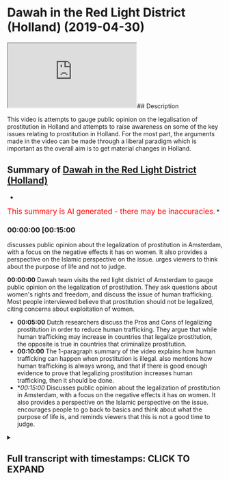 # Dawah in the Red Light District (Holland) (2019-04-30)

<iframe loading='lazy' src='https://www.youtube.com/embed/OUHBq0WFcgM'></iframe>## Description

This video is attempts to gauge public opinion on the legalisation of prostitution in Holland and attempts to raise awareness on some of the key issues relating to prostitution in Holland. For the most part, the arguments made in the video can be made through a liberal paradigm which is important as the overall aim is to get material changes in Holland.

## Summary of [Dawah in the Red Light District (Holland)](https://www.youtube.com/watch?v=OUHBq0WFcgM)


*

<span style="color:red; font-size:125%">This summary is AI generated - there may be inaccuracies</span>. [](/)*

### <a onclick="modifyYTiframeseektime('900')">00:00:00 [00:15:00</a>

 discusses public opinion about the legalization of prostitution in Amsterdam, with a focus on the negative effects it has on women. It also provides a perspective on the Islamic perspective on the issue. urges viewers to think about the purpose of life and not to judge.

**<a onclick="modifyYTiframeseektime('0')">00:00:00</a>** Dawah team visits the red light district of Amsterdam to gauge public opinion on the legalization of prostitution. They ask questions about women's rights and freedom, and discuss the issue of human trafficking. Most people interviewed believe that prostitution should not be legalized, citing concerns about exploitation of women.
* **<a onclick="modifyYTiframeseektime('300')">00:05:00</a>**  Dutch researchers discuss the Pros and Cons of legalizing prostitution in order to reduce human trafficking. They argue that while human trafficking may increase in countries that legalize prostitution, the opposite is true in countries that criminalize prostitution.
* **<a onclick="modifyYTiframeseektime('600')">00:10:00</a>** The 1-paragraph summary of the video explains how human trafficking can happen when prostitution is illegal.  also mentions how human trafficking is always wrong, and that if there is good enough evidence to prove that legalizing prostitution increases human trafficking, then it should be done.
* **<a onclick="modifyYTiframeseektime('900')">00:15:00</a>* Discusses public opinion about the legalization of prostitution in Amsterdam, with a focus on the negative effects it has on women. It also provides a perspective on the Islamic perspective on the issue. encourages people to go back to basics and think about what the purpose of life is, and reminds viewers that this is not a good time to judge.

<details><summary><h2>Full transcript with timestamps: CLICK TO EXPAND</h2></summary>

<a onclick="modifyYTiframeseektime('0)')">0:00:00 salam aliekum wa rahamtullah but i care<\/a>
<a onclick="modifyYTiframeseektime('2)')">0:00:02 - were here near the infamous red-light<\/a>
<a onclick="modifyYTiframeseektime('4)')">0:00:04 district and amsterdam and we're doing<\/a>
<a onclick="modifyYTiframeseektime('7)')">0:00:07 an experiment if you like getting<\/a>
<a onclick="modifyYTiframeseektime('9)')">0:00:09 people's opinion on the legalization of<\/a>
<a onclick="modifyYTiframeseektime('11)')">0:00:11 prostitution and what we will try and do<\/a>
<a onclick="modifyYTiframeseektime('13)')">0:00:13 is we try and gauge public opinion from<\/a>
<a onclick="modifyYTiframeseektime('15)')">0:00:15 our perspective obviously as Muslims<\/a>
<a onclick="modifyYTiframeseektime('17)')">0:00:17 right I mean we completely are against<\/a>
<a onclick="modifyYTiframeseektime('20)')">0:00:20 such legalization we're going to put a<\/a>
<a onclick="modifyYTiframeseektime('23)')">0:00:23 case forward to individuals today and<\/a>
<a onclick="modifyYTiframeseektime('27)')">0:00:27 ask them questions integrative questions<\/a>
<a onclick="modifyYTiframeseektime('29)')">0:00:29 thought-provoking questions but one<\/a>
<a onclick="modifyYTiframeseektime('32)')">0:00:32 thing should be registered and noted in<\/a>
<a onclick="modifyYTiframeseektime('34)')">0:00:34 the beginning of this is that the<\/a>
<a onclick="modifyYTiframeseektime('35)')">0:00:35 Prophet Muhammad sallallahu wasallam<\/a>
<a onclick="modifyYTiframeseektime('36)')">0:00:36 actually made a prediction and the<\/a>
<a onclick="modifyYTiframeseektime('39)')">0:00:39 prediction that he made was that there<\/a>
<a onclick="modifyYTiframeseektime('41)')">0:00:41 will come a time where people have<\/a>
<a onclick="modifyYTiframeseektime('43)')">0:00:43 intercourse with one another like<\/a>
<a onclick="modifyYTiframeseektime('45)')">0:00:45 donkeys in front of people in the public<\/a>
<a onclick="modifyYTiframeseektime('47)')">0:00:47 and he said in another hadith that as a<\/a>
<a onclick="modifyYTiframeseektime('49)')">0:00:49 result of that there will be a spread of<\/a>
<a onclick="modifyYTiframeseektime('52)')">0:00:52 diseases the like of which had not<\/a>
<a onclick="modifyYTiframeseektime('54)')">0:00:54 preceded the previous people so these<\/a>
<a onclick="modifyYTiframeseektime('56)')">0:00:56 were two prophetic predictions of the<\/a>
<a onclick="modifyYTiframeseektime('58)')">0:00:58 Prophet which we are seeing happen take<\/a>
<a onclick="modifyYTiframeseektime('61)')">0:01:01 place and what more emblematic a place<\/a>
<a onclick="modifyYTiframeseektime('64)')">0:01:04 for it to take place in this place here<\/a>
<a onclick="modifyYTiframeseektime('65)')">0:01:05 and I'm stance we're gonna be asking<\/a>
<a onclick="modifyYTiframeseektime('67)')">0:01:07 people about their views on a<\/a>
<a onclick="modifyYTiframeseektime('69)')">0:01:09 legalization prostitution we'll see what<\/a>
<a onclick="modifyYTiframeseektime('71)')">0:01:11 happens alright so we're we're just kind<\/a>
<a onclick="modifyYTiframeseektime('74)')">0:01:14 of trying to do some research<\/a>
<a onclick="modifyYTiframeseektime('75)')">0:01:15 obviously we're near the infamous<\/a>
<a onclick="modifyYTiframeseektime('77)')">0:01:17 red-light district and we're asking<\/a>
<a onclick="modifyYTiframeseektime('78)')">0:01:18 questions about what people think of<\/a>
<a onclick="modifyYTiframeseektime('81)')">0:01:21 with the legalization of prostitution so<\/a>
<a onclick="modifyYTiframeseektime('84)')">0:01:24 what's your opinion from this region I'm<\/a>
<a onclick="modifyYTiframeseektime('88)')">0:01:28 from the UK what do I think<\/a>
<a onclick="modifyYTiframeseektime('91)')">0:01:31 prostitution I don't I don't believe in<\/a>
<a onclick="modifyYTiframeseektime('96)')">0:01:36 legalizing prostitution because I think<\/a>
<a onclick="modifyYTiframeseektime('97)')">0:01:37 prostitution is wrong I think it's bad<\/a>
<a onclick="modifyYTiframeseektime('99)')">0:01:39 for society<\/a>
<a onclick="modifyYTiframeseektime('100)')">0:01:40 did your grades women so no no no one no<\/a>
<a onclick="modifyYTiframeseektime('103)')">0:01:43 one I'm a good Catholic girl so no again<\/a>
<a onclick="modifyYTiframeseektime('106)')">0:01:46 well I would have a lot to agree with<\/a>
<a onclick="modifyYTiframeseektime('108)')">0:01:48 you on then on that point yes I thought<\/a>
<a onclick="modifyYTiframeseektime('111)')">0:01:51 I thought we were yeah it's true it's<\/a>
<a onclick="modifyYTiframeseektime('114)')">0:01:54 true fantastic no I agree with you no<\/a>
<a onclick="modifyYTiframeseektime('117)')">0:01:57 it's very true and as we were kind of<\/a>
<a onclick="modifyYTiframeseektime('121)')">0:02:01 doing research on this matter we found<\/a>
<a onclick="modifyYTiframeseektime('122)')">0:02:02 that actually this is a very<\/a>
<a onclick="modifyYTiframeseektime('124)')">0:02:04 commodifying and objectifying kind of<\/a>
<a onclick="modifyYTiframeseektime('126)')">0:02:06 reality that women are actually putting<\/a>
<a onclick="modifyYTiframeseektime('127)')">0:02:07 themselves women and women are screaming<\/a>
<a onclick="modifyYTiframeseektime('132)')">0:02:12 to be<\/a>
<a onclick="modifyYTiframeseektime('133)')">0:02:13 respected and treated with dignity so<\/a>
<a onclick="modifyYTiframeseektime('135)')">0:02:15 where does the take the discussion about<\/a>
<a onclick="modifyYTiframeseektime('139)')">0:02:19 women and freedom and rights for women<\/a>
<a onclick="modifyYTiframeseektime('140)')">0:02:20 absolutely yes you ask more and more<\/a>
<a onclick="modifyYTiframeseektime('144)')">0:02:24 women not men about where they stand on<\/a>
<a onclick="modifyYTiframeseektime('146)')">0:02:26 that absolutely thank you very much for<\/a>
<a onclick="modifyYTiframeseektime('148)')">0:02:28 your time<\/a>
<a onclick="modifyYTiframeseektime('148)')">0:02:28 excellent all right<\/a>
<a onclick="modifyYTiframeseektime('158)')">0:02:38 so how you guys doing first of all we<\/a>
<a onclick="modifyYTiframeseektime('161)')">0:02:41 have a pretty good excellent as well<\/a>
<a onclick="modifyYTiframeseektime('164)')">0:02:44 he's doing the best because he's an<\/a>
<a onclick="modifyYTiframeseektime('166)')">0:02:46 excellent you guys said pretty good done<\/a>
<a onclick="modifyYTiframeseektime('170)')">0:02:50 excellent know every exit in there<\/a>
<a onclick="modifyYTiframeseektime('174)')">0:02:54 all right what are your names I'm Jamie<\/a>
<a onclick="modifyYTiframeseektime('177)')">0:02:57 Kern I'm Maxie I'm Olivia I'm from the<\/a>
<a onclick="modifyYTiframeseektime('180)')">0:03:00 UK originated thank you you too London<\/a>
<a onclick="modifyYTiframeseektime('183)')">0:03:03 yep so I wanted to ask you a question<\/a>
<a onclick="modifyYTiframeseektime('186)')">0:03:06 obviously this is quite controversial in<\/a>
<a onclick="modifyYTiframeseektime('188)')">0:03:08 almost all the world now about the<\/a>
<a onclick="modifyYTiframeseektime('190)')">0:03:10 legalization of prostitution so what are<\/a>
<a onclick="modifyYTiframeseektime('192)')">0:03:12 your opinions on the legalization of<\/a>
<a onclick="modifyYTiframeseektime('194)')">0:03:14 prostitution here in Holland since 2000<\/a>
<a onclick="modifyYTiframeseektime('197)')">0:03:17 oh god I don't really know<\/a>
<a onclick="modifyYTiframeseektime('200)')">0:03:20 well if it should be legal that kind as<\/a>
<a onclick="modifyYTiframeseektime('203)')">0:03:23 well how are you from the UK yeah yeah<\/a>
<a onclick="modifyYTiframeseektime('205)')">0:03:25 you are doing a really good UK accent no<\/a>
<a onclick="modifyYTiframeseektime('209)')">0:03:29 the controversy surrounds and you guys<\/a>
<a onclick="modifyYTiframeseektime('212)')">0:03:32 can come on<\/a>
<a onclick="modifyYTiframeseektime('213)')">0:03:33 it's whether it should be criminalized<\/a>
<a onclick="modifyYTiframeseektime('215)')">0:03:35 here in the here in Holland there is a<\/a>
<a onclick="modifyYTiframeseektime('216)')">0:03:36 discussion about okay as well yeah yeah<\/a>
<a onclick="modifyYTiframeseektime('220)')">0:03:40 I don't think it should be criminalized<\/a>
<a onclick="modifyYTiframeseektime('222)')">0:03:42 and here at least you know you can see<\/a>
<a onclick="modifyYTiframeseektime('227)')">0:03:47 see the women in the doorway and you<\/a>
<a onclick="modifyYTiframeseektime('229)')">0:03:49 know they're doing well then are walking<\/a>
<a onclick="modifyYTiframeseektime('231)')">0:03:51 some sort of street corner but you have<\/a>
<a onclick="modifyYTiframeseektime('235)')">0:03:55 you have you tried anything with those<\/a>
<a onclick="modifyYTiframeseektime('236)')">0:03:56 women of you experimental yourself of<\/a>
<a onclick="modifyYTiframeseektime('238)')">0:03:58 you know no but but but like are they<\/a>
<a onclick="modifyYTiframeseektime('251)')">0:04:11 being exploited or not so so so so so<\/a>
<a onclick="modifyYTiframeseektime('254)')">0:04:14 that's what I do worry a wonder about<\/a>
<a onclick="modifyYTiframeseektime('256)')">0:04:16 ones remain I guess if okay no no I'm<\/a>
<a onclick="modifyYTiframeseektime('263)')">0:04:23 French I'm French<\/a>
<a onclick="modifyYTiframeseektime('264)')">0:04:24 yeah yeah and I think<\/a>
<a onclick="modifyYTiframeseektime('266)')">0:04:26 wants to go to the prostitutes are going<\/a>
<a onclick="modifyYTiframeseektime('268)')">0:04:28 so shouldn't be green eyes as well yeah<\/a>
<a onclick="modifyYTiframeseektime('272)')">0:04:32 some of the issues concern most<\/a>
<a onclick="modifyYTiframeseektime('274)')">0:04:34 personally to human trafficking so they<\/a>
<a onclick="modifyYTiframeseektime('277)')">0:04:37 so some say that yeah it's definitely<\/a>
<a onclick="modifyYTiframeseektime('279)')">0:04:39 mellitus<\/a>
<a onclick="modifyYTiframeseektime('279)')">0:04:39 I mean it's already criminal but the<\/a>
<a onclick="modifyYTiframeseektime('281)')">0:04:41 issue is that since it's been legalized<\/a>
<a onclick="modifyYTiframeseektime('283)')">0:04:43 here in Holland human trafficking which<\/a>
<a onclick="modifyYTiframeseektime('285)')">0:04:45 of which entails slavery like sexual<\/a>
<a onclick="modifyYTiframeseektime('287)')">0:04:47 slavery so on has increased so that's<\/a>
<a onclick="modifyYTiframeseektime('289)')">0:04:49 the main argument that they use for<\/a>
<a onclick="modifyYTiframeseektime('290)')">0:04:50 against it one of the main arguments is<\/a>
<a onclick="modifyYTiframeseektime('292)')">0:04:52 increased everywhere anywhere yeah so<\/a>
<a onclick="modifyYTiframeseektime('295)')">0:04:55 one of the studies that have been done<\/a>
<a onclick="modifyYTiframeseektime('296)')">0:04:56 in 2013 which is the effect of human<\/a>
<a onclick="modifyYTiframeseektime('302)')">0:05:02 trafficking prostitution on human<\/a>
<a onclick="modifyYTiframeseektime('304)')">0:05:04 trafficking which has been done by Eric<\/a>
<a onclick="modifyYTiframeseektime('307)')">0:05:07 Meyer and others and LSE University of<\/a>
<a onclick="modifyYTiframeseektime('309)')">0:05:09 you know in the UK and this is also<\/a>
<a onclick="modifyYTiframeseektime('312)')">0:05:12 published in the world development<\/a>
<a onclick="modifyYTiframeseektime('315)')">0:05:15 Journal that they say that actually<\/a>
<a onclick="modifyYTiframeseektime('317)')">0:05:17 countries generally which which<\/a>
<a onclick="modifyYTiframeseektime('320)')">0:05:20 legalized prostitution alongside the<\/a>
<a onclick="modifyYTiframeseektime('323)')">0:05:23 legalization increase in human<\/a>
<a onclick="modifyYTiframeseektime('324)')">0:05:24 trafficking as well<\/a>
<a onclick="modifyYTiframeseektime('325)')">0:05:25 and those countries like Sweden Sweden<\/a>
<a onclick="modifyYTiframeseektime('327)')">0:05:27 criminalized there and there's a<\/a>
<a onclick="modifyYTiframeseektime('329)')">0:05:29 decrease in human trafficking in that in<\/a>
<a onclick="modifyYTiframeseektime('332)')">0:05:32 that regard so having having those facts<\/a>
<a onclick="modifyYTiframeseektime('334)')">0:05:34 in mind does that change your opinion a<\/a>
<a onclick="modifyYTiframeseektime('335)')">0:05:35 little bit yeah it doesn't matter if it<\/a>
<a onclick="modifyYTiframeseektime('337)')">0:05:37 was gonna up increase human trafficking<\/a>
<a onclick="modifyYTiframeseektime('340)')">0:05:40 back home and definitely not it was kind<\/a>
<a onclick="modifyYTiframeseektime('345)')">0:05:45 of a mindset of saying that it would<\/a>
<a onclick="modifyYTiframeseektime('347)')">0:05:47 probably a forward ya know not make as<\/a>
<a onclick="modifyYTiframeseektime('350)')">0:05:50 many people on the street or so so yeah<\/a>
<a onclick="modifyYTiframeseektime('355)')">0:05:55 I did vaguely know about some of the<\/a>
<a onclick="modifyYTiframeseektime('358)')">0:05:58 issues with them with the legalization<\/a>
<a onclick="modifyYTiframeseektime('360)')">0:06:00 some of the arguments but III understand<\/a>
<a onclick="modifyYTiframeseektime('366)')">0:06:06 that yeah it could increase<\/a>
<a onclick="modifyYTiframeseektime('368)')">0:06:08 yeah human trafficking but where the<\/a>
<a onclick="modifyYTiframeseektime('372)')">0:06:12 prohibition is the right way of doing it<\/a>
<a onclick="modifyYTiframeseektime('376)')">0:06:16 or whether we need more education and<\/a>
<a onclick="modifyYTiframeseektime('379)')">0:06:19 more safeguards for women who do decide<\/a>
<a onclick="modifyYTiframeseektime('382)')">0:06:22 to do sex work if they are deciding to<\/a>
<a onclick="modifyYTiframeseektime('384)')">0:06:24 do sex work so so I don't think it<\/a>
<a onclick="modifyYTiframeseektime('388)')">0:06:28 should be criminalized because I think<\/a>
<a onclick="modifyYTiframeseektime('389)')">0:06:29 you should be able to if you want to pay<\/a>
<a onclick="modifyYTiframeseektime('392)')">0:06:32 for it if you want to sell it you should<\/a>
<a onclick="modifyYTiframeseektime('394)')">0:06:34 be able to do that but yeah I do you<\/a>
<a onclick="modifyYTiframeseektime('397)')">0:06:37 guys in a scenario which might be a bit<\/a>
<a onclick="modifyYTiframeseektime('398)')">0:06:38 weird all right this might<\/a>
<a onclick="modifyYTiframeseektime('400)')">0:06:40 I'm not sure if you're intending to use<\/a>
<a onclick="modifyYTiframeseektime('402)')">0:06:42 the services here and your holidays but<\/a>
<a onclick="modifyYTiframeseektime('405)')">0:06:45 what I was gonna say was that say for<\/a>
<a onclick="modifyYTiframeseektime('407)')">0:06:47 instance because you know in this<\/a>
<a onclick="modifyYTiframeseektime('408)')">0:06:48 country right you have to pay before the<\/a>
<a onclick="modifyYTiframeseektime('411)')">0:06:51 services are done all right so you have<\/a>
<a onclick="modifyYTiframeseektime('412)')">0:06:52 to actually pay the money before I<\/a>
<a onclick="modifyYTiframeseektime('413)')">0:06:53 obviously they've got buttons in there<\/a>
<a onclick="modifyYTiframeseektime('415)')">0:06:55 and stuff if they feel like they're<\/a>
<a onclick="modifyYTiframeseektime('416)')">0:06:56 being reps so if you have to pay for the<\/a>
<a onclick="modifyYTiframeseektime('418)')">0:06:58 services for instance right and you go<\/a>
<a onclick="modifyYTiframeseektime('420)')">0:07:00 in I mean you're young glad wherever<\/a>
<a onclick="modifyYTiframeseektime('422)')">0:07:02 maybe it's not gonna happen with you but<\/a>
<a onclick="modifyYTiframeseektime('424)')">0:07:04 you take off your shirt and you start<\/a>
<a onclick="modifyYTiframeseektime('425)')">0:07:05 getting ready and she says you know what<\/a>
<a onclick="modifyYTiframeseektime('426)')">0:07:06 I'm not attracted to you<\/a>
<a onclick="modifyYTiframeseektime('427)')">0:07:07 get out but she's already taken your<\/a>
<a onclick="modifyYTiframeseektime('429)')">0:07:09 money right so can you see the issues<\/a>
<a onclick="modifyYTiframeseektime('432)')">0:07:12 here I mean what would you do in that<\/a>
<a onclick="modifyYTiframeseektime('433)')">0:07:13 scenario well can you get a refund you<\/a>
<a onclick="modifyYTiframeseektime('436)')">0:07:16 can't get a refund you can't get<\/a>
<a onclick="modifyYTiframeseektime('437)')">0:07:17 everything well<\/a>
<a onclick="modifyYTiframeseektime('438)')">0:07:18 well I suppose fifty is it fifty euro<\/a>
<a onclick="modifyYTiframeseektime('442)')">0:07:22 zone how much is it must happen on the<\/a>
<a onclick="modifyYTiframeseektime('451)')">0:07:31 street when it's not well it's not like<\/a>
<a onclick="modifyYTiframeseektime('453)')">0:07:33 like legislature and probably much worse<\/a>
<a onclick="modifyYTiframeseektime('458)')">0:07:38 consequences happen they I guess it's<\/a>
<a onclick="modifyYTiframeseektime('461)')">0:07:41 the same kind of argument with weed like<\/a>
<a onclick="modifyYTiframeseektime('463)')">0:07:43 you know if you legalize it you can kind<\/a>
<a onclick="modifyYTiframeseektime('468)')">0:07:48 of measure the thing and you know that<\/a>
<a onclick="modifyYTiframeseektime('469)')">0:07:49 there is a physical substance being<\/a>
<a onclick="modifyYTiframeseektime('473)')">0:07:53 people and we're different yeah I guess<\/a>
<a onclick="modifyYTiframeseektime('476)')">0:07:56 you yeah I guess legislation is never<\/a>
<a onclick="modifyYTiframeseektime('479)')">0:07:59 really gonna take people's feelings into<\/a>
<a onclick="modifyYTiframeseektime('481)')">0:08:01 account<\/a>
<a onclick="modifyYTiframeseektime('482)')">0:08:02 I mean I suppose I suppose even though<\/a>
<a onclick="modifyYTiframeseektime('485)')">0:08:05 you are paying for it the woman doesn't<\/a>
<a onclick="modifyYTiframeseektime('487)')">0:08:07 have to really accept it so and so I<\/a>
<a onclick="modifyYTiframeseektime('490)')">0:08:10 understand that he pissed off my eight<\/a>
<a onclick="modifyYTiframeseektime('493)')">0:08:13 yeah but this is 50 pound 15 euros<\/a>
<a onclick="modifyYTiframeseektime('496)')">0:08:16 yeah you've wasted that money but you<\/a>
<a onclick="modifyYTiframeseektime('498)')">0:08:18 can't exactly force yourself on a woman<\/a>
<a onclick="modifyYTiframeseektime('501)')">0:08:21 because 50 euros okay how about how<\/a>
<a onclick="modifyYTiframeseektime('508)')">0:08:28 about this I mean for one more story<\/a>
<a onclick="modifyYTiframeseektime('513)')">0:08:33 another scenario so you say you've paid<\/a>
<a onclick="modifyYTiframeseektime('516)')">0:08:36 the money she's happy to have you you go<\/a>
<a onclick="modifyYTiframeseektime('517)')">0:08:37 inside this room you close the curtains<\/a>
<a onclick="modifyYTiframeseektime('519)')">0:08:39 or whatever is and then afterwards you<\/a>
<a onclick="modifyYTiframeseektime('521)')">0:08:41 start having intercourse you know three<\/a>
<a onclick="modifyYTiframeseektime('523)')">0:08:43 minutes in you know she starts saying<\/a>
<a onclick="modifyYTiframeseektime('526)')">0:08:46 get off me get off me right and then she<\/a>
<a onclick="modifyYTiframeseektime('528)')">0:08:48 starts saying that you raped she pushes<\/a>
<a onclick="modifyYTiframeseektime('530)')">0:08:50 the button she says you raped her<\/a>
<a onclick="modifyYTiframeseektime('531)')">0:08:51 because you didn't get off her as<\/a>
<a onclick="modifyYTiframeseektime('532)')">0:08:52 quickly as you should have<\/a>
<a onclick="modifyYTiframeseektime('533)')">0:08:53 now you see how that can be quite a<\/a>
<a onclick="modifyYTiframeseektime('535)')">0:08:55 challenging scenario<\/a>
<a onclick="modifyYTiframeseektime('537)')">0:08:57 how would you avert that I don't know I<\/a>
<a onclick="modifyYTiframeseektime('540)')">0:09:00 I've never been in that situation and I<\/a>
<a onclick="modifyYTiframeseektime('542)')">0:09:02 never hope I would be but yeah cuz that<\/a>
<a onclick="modifyYTiframeseektime('547)')">0:09:07 is really great you can't release sorry<\/a>
<a onclick="modifyYTiframeseektime('550)')">0:09:10 I don't know I don't I don't know I'm<\/a>
<a onclick="modifyYTiframeseektime('554)')">0:09:14 thinking here and and and yeah I mean I<\/a>
<a onclick="modifyYTiframeseektime('560)')">0:09:20 don't want any woman to be raped and and<\/a>
<a onclick="modifyYTiframeseektime('562)')">0:09:22 yeah issues with consent and things like<\/a>
<a onclick="modifyYTiframeseektime('565)')">0:09:25 that but but yeah that's real your mind<\/a>
<a onclick="modifyYTiframeseektime('571)')">0:09:31 thank you very much guys for for your<\/a>
<a onclick="modifyYTiframeseektime('574)')">0:09:34 for your contributions take care guys<\/a>
<a onclick="modifyYTiframeseektime('576)')">0:09:36 thank you take care yeah so as you guys<\/a>
<a onclick="modifyYTiframeseektime('581)')">0:09:41 have seen the main argument seems to be<\/a>
<a onclick="modifyYTiframeseektime('583)')">0:09:43 one of Liberty a woman should do<\/a>
<a onclick="modifyYTiframeseektime('584)')">0:09:44 whatever she wants to do if you want to<\/a>
<a onclick="modifyYTiframeseektime('586)')">0:09:46 sell the body you can sell the body if<\/a>
<a onclick="modifyYTiframeseektime('587)')">0:09:47 you want to buy it you should be able to<\/a>
<a onclick="modifyYTiframeseektime('589)')">0:09:49 buy it so it's one of freedom but the<\/a>
<a onclick="modifyYTiframeseektime('591)')">0:09:51 main challenges we've seen also has been<\/a>
<a onclick="modifyYTiframeseektime('592)')">0:09:52 one of restriction of freedom quite<\/a>
<a onclick="modifyYTiframeseektime('594)')">0:09:54 ironically as well because yeah you're<\/a>
<a onclick="modifyYTiframeseektime('596)')">0:09:56 increasing the freedom supposedly for<\/a>
<a onclick="modifyYTiframeseektime('598)')">0:09:58 one group of consumers and suppliers in<\/a>
<a onclick="modifyYTiframeseektime('601)')">0:10:01 the case of the prostitutes but you<\/a>
<a onclick="modifyYTiframeseektime('603)')">0:10:03 would be restricting the freedom of<\/a>
<a onclick="modifyYTiframeseektime('605)')">0:10:05 those people being human trafficked<\/a>
<a onclick="modifyYTiframeseektime('606)')">0:10:06 because the demand is increasing and of<\/a>
<a onclick="modifyYTiframeseektime('608)')">0:10:08 course because those people don't have h<\/a>
<a onclick="modifyYTiframeseektime('610)')">0:10:10 have a choice in the matter whatsoever<\/a>
<a onclick="modifyYTiframeseektime('613)')">0:10:13 so if something that you're doing the<\/a>
<a onclick="modifyYTiframeseektime('616)')">0:10:16 byproduct of which is an increase in<\/a>
<a onclick="modifyYTiframeseektime('618)')">0:10:18 slavery in society here in Europe the<\/a>
<a onclick="modifyYTiframeseektime('620)')">0:10:20 question is should we continue doing<\/a>
<a onclick="modifyYTiframeseektime('622)')">0:10:22 that thing or not but here when we go<\/a>
<a onclick="modifyYTiframeseektime('624)')">0:10:24 back to the issue of human trafficking<\/a>
<a onclick="modifyYTiframeseektime('625)')">0:10:25 though someone could argue though that<\/a>
<a onclick="modifyYTiframeseektime('627)')">0:10:27 if if you give because what it is is<\/a>
<a onclick="modifyYTiframeseektime('629)')">0:10:29 that's a different question it is it is<\/a>
<a onclick="modifyYTiframeseektime('633)')">0:10:33 the rules and legislation which huge<\/a>
<a onclick="modifyYTiframeseektime('638)')">0:10:38 which which shoots have a certain<\/a>
<a onclick="modifyYTiframeseektime('642)')">0:10:42 control in it when that's failing then<\/a>
<a onclick="modifyYTiframeseektime('646)')">0:10:46 you have the human trafficking and the<\/a>
<a onclick="modifyYTiframeseektime('650)')">0:10:50 abuse and misuse of the women so control<\/a>
<a onclick="modifyYTiframeseektime('656)')">0:10:56 it have put your focus as a government<\/a>
<a onclick="modifyYTiframeseektime('660)')">0:11:00 or as a police state or whatever all of<\/a>
<a onclick="modifyYTiframeseektime('665)')">0:11:05 that<\/a>
<a onclick="modifyYTiframeseektime('666)')">0:11:06 not under women from your experience and<\/a>
<a onclick="modifyYTiframeseektime('669)')">0:11:09 from your knowledge here in the country<\/a>
<a onclick="modifyYTiframeseektime('670)')">0:11:10 you know like when for example when<\/a>
<a onclick="modifyYTiframeseektime('672)')">0:11:12 women closed the curtains and they and<\/a>
<a onclick="modifyYTiframeseektime('674)')">0:11:14 they offer the service or whatever they<\/a>
<a onclick="modifyYTiframeseektime('676)')">0:11:16 are offering for X amount of minutes I<\/a>
<a onclick="modifyYTiframeseektime('677)')">0:11:17 don't know how it works<\/a>
<a onclick="modifyYTiframeseektime('678)')">0:11:18 yeah so when that happens um the concern<\/a>
<a onclick="modifyYTiframeseektime('682)')">0:11:22 here is that what happens in the closed<\/a>
<a onclick="modifyYTiframeseektime('683)')">0:11:23 room as well so for example if a woman<\/a>
<a onclick="modifyYTiframeseektime('685)')">0:11:25 is being raped there you have a button<\/a>
<a onclick="modifyYTiframeseektime('688)')">0:11:28 immediately there will be a a a please<\/a>
<a onclick="modifyYTiframeseektime('695)')">0:11:35 or whatever around so if that if they<\/a>
<a onclick="modifyYTiframeseektime('698)')">0:11:38 press the button and then the person who<\/a>
<a onclick="modifyYTiframeseektime('700)')">0:11:40 is the the one who is the alleged so the<\/a>
<a onclick="modifyYTiframeseektime('702)')">0:11:42 one who's being alleged of rape if<\/a>
<a onclick="modifyYTiframeseektime('705)')">0:11:45 they're if they deny the allegation so<\/a>
<a onclick="modifyYTiframeseektime('707)')">0:11:47 how do we resolve that kind of<\/a>
<a onclick="modifyYTiframeseektime('708)')">0:11:48 initiative that is legislation because<\/a>
<a onclick="modifyYTiframeseektime('712)')">0:11:52 it's a one on one situation right so and<\/a>
<a onclick="modifyYTiframeseektime('717)')">0:11:57 another question I've always wondered as<\/a>
<a onclick="modifyYTiframeseektime('719)')">0:11:59 well right so for example if someone<\/a>
<a onclick="modifyYTiframeseektime('720)')">0:12:00 because you have to pay before you get<\/a>
<a onclick="modifyYTiframeseektime('722)')">0:12:02 the service isn't it yes of course I<\/a>
<a onclick="modifyYTiframeseektime('725)')">0:12:05 don't like you it would walk away and<\/a>
<a onclick="modifyYTiframeseektime('727)')">0:12:07 say bye oh darling now yes so if the<\/a>
<a onclick="modifyYTiframeseektime('731)')">0:12:11 payment is done before the service right<\/a>
<a onclick="modifyYTiframeseektime('733)')">0:12:13 and the service is not provided so how<\/a>
<a onclick="modifyYTiframeseektime('738)')">0:12:18 can that be resolved our bad sales woman<\/a>
<a onclick="modifyYTiframeseektime('741)')">0:12:21 yeah so but doesn't that doesn't that<\/a>
<a onclick="modifyYTiframeseektime('744)')">0:12:24 mean that there's a miscarriage of<\/a>
<a onclick="modifyYTiframeseektime('745)')">0:12:25 justice in a sense because obviously if<\/a>
<a onclick="modifyYTiframeseektime('747)')">0:12:27 the payment is not provided so for<\/a>
<a onclick="modifyYTiframeseektime('748)')">0:12:28 example if you go inside and you pay the<\/a>
<a onclick="modifyYTiframeseektime('750)')">0:12:30 money right not yourself some ex person<\/a>
<a onclick="modifyYTiframeseektime('752)')">0:12:32 Tom goes in and pays the person right<\/a>
<a onclick="modifyYTiframeseektime('753)')">0:12:33 and he pays the and then the woman says<\/a>
<a onclick="modifyYTiframeseektime('756)')">0:12:36 you know what she looks at the person t<\/a>
<a onclick="modifyYTiframeseektime('757)')">0:12:37 takes off his shirt you know it doesn't<\/a>
<a onclick="modifyYTiframeseektime('759)')">0:12:39 look so good he doesn't want to continue<\/a>
<a onclick="modifyYTiframeseektime('760)')">0:12:40 with this she says get out of the room<\/a>
<a onclick="modifyYTiframeseektime('762)')">0:12:42 because Oh what what now what now it is<\/a>
<a onclick="modifyYTiframeseektime('764)')">0:12:44 it is you have to make two rules very<\/a>
<a onclick="modifyYTiframeseektime('769)')">0:12:49 clear how would you how would you uphold<\/a>
<a onclick="modifyYTiframeseektime('771)')">0:12:51 those rules I mean I'm just really<\/a>
<a onclick="modifyYTiframeseektime('773)')">0:12:53 wondering if you have to make that very<\/a>
<a onclick="modifyYTiframeseektime('776)')">0:12:56 clear but that's a business contract for<\/a>
<a onclick="modifyYTiframeseektime('781)')">0:13:01 that very moment and then that's not<\/a>
<a onclick="modifyYTiframeseektime('784)')">0:13:04 being followed then there's a wrong<\/a>
<a onclick="modifyYTiframeseektime('792)')">0:13:12 thing happening and then you have to<\/a>
<a onclick="modifyYTiframeseektime('795)')">0:13:15 press charges or whatever sue somebody<\/a>
<a onclick="modifyYTiframeseektime('797)')">0:13:17 trying I was think that would be quite<\/a>
<a onclick="modifyYTiframeseektime('799)')">0:13:19 difficult to prove oh thanks<\/a>
<a onclick="modifyYTiframeseektime('800)')">0:13:20 much fuel for your for your opinion what<\/a>
<a onclick="modifyYTiframeseektime('802)')">0:13:22 they found was that in 2013 well did<\/a>
<a onclick="modifyYTiframeseektime('805)')">0:13:25 this this study which is was entitled<\/a>
<a onclick="modifyYTiframeseektime('808)')">0:13:28 does does the leak the legalization of<\/a>
<a onclick="modifyYTiframeseektime('812)')">0:13:32 prostitution increase human trafficking<\/a>
<a onclick="modifyYTiframeseektime('813)')">0:13:33 I think that was the name of the study<\/a>
<a onclick="modifyYTiframeseektime('814)')">0:13:34 right and it was in World Development<\/a>
<a onclick="modifyYTiframeseektime('817)')">0:13:37 Journal right they found that when you<\/a>
<a onclick="modifyYTiframeseektime('820)')">0:13:40 criminalize prostitution what that does<\/a>
<a onclick="modifyYTiframeseektime('822)')">0:13:42 is it decreases human trafficking when<\/a>
<a onclick="modifyYTiframeseektime('825)')">0:13:45 you legalize it increases and they<\/a>
<a onclick="modifyYTiframeseektime('827)')">0:13:47 looked at more than one case study and<\/a>
<a onclick="modifyYTiframeseektime('828)')">0:13:48 it was it was pretty<\/a>
<a onclick="modifyYTiframeseektime('829)')">0:13:49 multi-disciplinarian and it's in the<\/a>
<a onclick="modifyYTiframeseektime('831)')">0:13:51 sense that it was more than one<\/a>
<a onclick="modifyYTiframeseektime('832)')">0:13:52 professor looking at it and so on so<\/a>
<a onclick="modifyYTiframeseektime('834)')">0:13:54 just on that fact alone do you think if<\/a>
<a onclick="modifyYTiframeseektime('836)')">0:13:56 that can be proven I mean human<\/a>
<a onclick="modifyYTiframeseektime('842)')">0:14:02 trafficking is all always it's wrong yes<\/a>
<a onclick="modifyYTiframeseektime('845)')">0:14:05 so we should stop that if it could one<\/a>
<a onclick="modifyYTiframeseektime('848)')">0:14:08 way or another and I'm not clear what<\/a>
<a onclick="modifyYTiframeseektime('851)')">0:14:11 it's it's it's I don't know the solution<\/a>
<a onclick="modifyYTiframeseektime('856)')">0:14:16 I see what you're saying and because<\/a>
<a onclick="modifyYTiframeseektime('858)')">0:14:18 what human trafficking is is really as a<\/a>
<a onclick="modifyYTiframeseektime('860)')">0:14:20 slavery isn't it so something has been<\/a>
<a onclick="modifyYTiframeseektime('866)')">0:14:26 there prostitution is always something<\/a>
<a onclick="modifyYTiframeseektime('868)')">0:14:28 that is there yeah even if it's very<\/a>
<a onclick="modifyYTiframeseektime('870)')">0:14:30 like in China well I walked out with<\/a>
<a onclick="modifyYTiframeseektime('873)')">0:14:33 Chinese people it's not allowed in China<\/a>
<a onclick="modifyYTiframeseektime('876)')">0:14:36 but it's a lot in China if I go there<\/a>
<a onclick="modifyYTiframeseektime('886)')">0:14:46 I'm very happy to get your opinion<\/a>
<a onclick="modifyYTiframeseektime('889)')">0:14:49 because you seem to be quite balanced at<\/a>
<a onclick="modifyYTiframeseektime('890)')">0:14:50 least in thinking that you know if<\/a>
<a onclick="modifyYTiframeseektime('892)')">0:14:52 there's good enough evidence then then<\/a>
<a onclick="modifyYTiframeseektime('894)')">0:14:54 it should be yeah thank you very much<\/a>
<a onclick="modifyYTiframeseektime('897)')">0:14:57 for that sir okay thank you take care<\/a>
<a onclick="modifyYTiframeseektime('900)')">0:15:00 all right so we've been able to gauge<\/a>
<a onclick="modifyYTiframeseektime('901)')">0:15:01 some public opinion and there are mixed<\/a>
<a onclick="modifyYTiframeseektime('903)')">0:15:03 as you would have expected mixed<\/a>
<a onclick="modifyYTiframeseektime('905)')">0:15:05 opinions here in in Amsterdam about the<\/a>
<a onclick="modifyYTiframeseektime('908)')">0:15:08 legalization of prostitution obviously<\/a>
<a onclick="modifyYTiframeseektime('909)')">0:15:09 for an Islamic perspective prostitution<\/a>
<a onclick="modifyYTiframeseektime('911)')">0:15:11 is one of the worst things you can do<\/a>
<a onclick="modifyYTiframeseektime('913)')">0:15:13 because it's objectifying<\/a>
<a onclick="modifyYTiframeseektime('915)')">0:15:15 commodifying women and it's putting them<\/a>
<a onclick="modifyYTiframeseektime('917)')">0:15:17 in a situation of you know desperation<\/a>
<a onclick="modifyYTiframeseektime('920)')">0:15:20 sometimes abuse they're very vulnerable<\/a>
<a onclick="modifyYTiframeseektime('922)')">0:15:22 and obviously we believe in the five<\/a>
<a onclick="modifyYTiframeseektime('924)')">0:15:24 objectives in the Sharia one of them<\/a>
<a onclick="modifyYTiframeseektime('925)')">0:15:25 being the protection of AB or the<\/a>
<a onclick="modifyYTiframeseektime('927)')">0:15:27 dignity of a human being and so we feel<\/a>
<a onclick="modifyYTiframeseektime('930)')">0:15:30 like sexual intercourse should only be<\/a>
<a onclick="modifyYTiframeseektime('931)')">0:15:31 done in the confines of<\/a>
<a onclick="modifyYTiframeseektime('934)')">0:15:34 you know ones private spaces but also in<\/a>
<a onclick="modifyYTiframeseektime('936)')">0:15:36 the institution through the institution<\/a>
<a onclick="modifyYTiframeseektime('937)')">0:15:37 for example of marriage and so from our<\/a>
<a onclick="modifyYTiframeseektime('940)')">0:15:40 perspective the case is quite clear I<\/a>
<a onclick="modifyYTiframeseektime('942)')">0:15:42 mean just imagine this I mean this is a<\/a>
<a onclick="modifyYTiframeseektime('944)')">0:15:44 place where you would see someone in the<\/a>
<a onclick="modifyYTiframeseektime('947)')">0:15:47 back here literally prancing around you<\/a>
<a onclick="modifyYTiframeseektime('950)')">0:15:50 know showing their bodies for display<\/a>
<a onclick="modifyYTiframeseektime('952)')">0:15:52 almost kind of similar to what you see<\/a>
<a onclick="modifyYTiframeseektime('955)')">0:15:55 in a butcher shop I mean you know slabs<\/a>
<a onclick="modifyYTiframeseektime('957)')">0:15:57 of me moving around I mean you got to<\/a>
<a onclick="modifyYTiframeseektime('960)')">0:16:00 think about a psychological state of a<\/a>
<a onclick="modifyYTiframeseektime('962)')">0:16:02 person who would be literally standing<\/a>
<a onclick="modifyYTiframeseektime('964)')">0:16:04 here with with red lights and so on<\/a>
<a onclick="modifyYTiframeseektime('966)')">0:16:06 published publicizing their bodies in<\/a>
<a onclick="modifyYTiframeseektime('969)')">0:16:09 order to make money really and that's<\/a>
<a onclick="modifyYTiframeseektime('971)')">0:16:11 how many times does one have to do that<\/a>
<a onclick="modifyYTiframeseektime('973)')">0:16:13 a day before it becomes taxing on the<\/a>
<a onclick="modifyYTiframeseektime('975)')">0:16:15 body taxing on the mind how many<\/a>
<a onclick="modifyYTiframeseektime('978)')">0:16:18 possibilities are there of abuse in that<\/a>
<a onclick="modifyYTiframeseektime('981)')">0:16:21 process how much things can go wrong how<\/a>
<a onclick="modifyYTiframeseektime('984)')">0:16:24 much aids can be spread how much STDs<\/a>
<a onclick="modifyYTiframeseektime('987)')">0:16:27 can be spread and this of course goes<\/a>
<a onclick="modifyYTiframeseektime('989)')">0:16:29 back to the prophetic tradition of<\/a>
<a onclick="modifyYTiframeseektime('991)')">0:16:31 Prophet Muhammad's and a lot of Salaam<\/a>
<a onclick="modifyYTiframeseektime('992)')">0:16:32 our prophet who predicted in the future<\/a>
<a onclick="modifyYTiframeseektime('994)')">0:16:34 that there will come a time where people<\/a>
<a onclick="modifyYTiframeseektime('996)')">0:16:36 will be having sex sexual intercourse<\/a>
<a onclick="modifyYTiframeseektime('998)')">0:16:38 like dunk like donkeys in public and<\/a>
<a onclick="modifyYTiframeseektime('1000)')">0:16:40 then people will be doing it and not<\/a>
<a onclick="modifyYTiframeseektime('1002)')">0:16:42 having anything to say about it and this<\/a>
<a onclick="modifyYTiframeseektime('1004)')">0:16:44 society has acquiesced to a more to a<\/a>
<a onclick="modifyYTiframeseektime('1007)')">0:16:47 high extent to this to this practice of<\/a>
<a onclick="modifyYTiframeseektime('1010)')">0:16:50 prostitution to this practice of<\/a>
<a onclick="modifyYTiframeseektime('1012)')">0:16:52 prostitution happening in this country<\/a>
<a onclick="modifyYTiframeseektime('1014)')">0:16:54 despite the fact as we've mentioned that<\/a>
<a onclick="modifyYTiframeseektime('1016)')">0:16:56 human trafficking has gone up forced<\/a>
<a onclick="modifyYTiframeseektime('1019)')">0:16:59 labor has gone up sexual slavery has<\/a>
<a onclick="modifyYTiframeseektime('1020)')">0:17:00 gone up and so on and so forth so I<\/a>
<a onclick="modifyYTiframeseektime('1024)')">0:17:04 think I would leave everyone here today<\/a>
<a onclick="modifyYTiframeseektime('1026)')">0:17:06 we're thinking about our purpose in life<\/a>
<a onclick="modifyYTiframeseektime('1028)')">0:17:08 how do you become self actualized a<\/a>
<a onclick="modifyYTiframeseektime('1030)')">0:17:10 human being is it by you know selling<\/a>
<a onclick="modifyYTiframeseektime('1033)')">0:17:13 your body I mean something so price that<\/a>
<a onclick="modifyYTiframeseektime('1036)')">0:17:16 should be aught to be potentially quite<\/a>
<a onclick="modifyYTiframeseektime('1038)')">0:17:18 private to you your your your physical<\/a>
<a onclick="modifyYTiframeseektime('1040)')">0:17:20 body giving that to as many men or women<\/a>
<a onclick="modifyYTiframeseektime('1044)')">0:17:24 and unfortunately in the case of<\/a>
<a onclick="modifyYTiframeseektime('1045)')">0:17:25 Amsterdam its men giving it to women for<\/a>
<a onclick="modifyYTiframeseektime('1047)')">0:17:27 the most part which is of course a slap<\/a>
<a onclick="modifyYTiframeseektime('1051)')">0:17:31 in the face to feminism which talks<\/a>
<a onclick="modifyYTiframeseektime('1052)')">0:17:32 about equality as well but all of that<\/a>
<a onclick="modifyYTiframeseektime('1055)')">0:17:35 being said what should we do I think we<\/a>
<a onclick="modifyYTiframeseektime('1059)')">0:17:39 should go back to basics as human beings<\/a>
<a onclick="modifyYTiframeseektime('1061)')">0:17:41 and think about what the purpose of life<\/a>
<a onclick="modifyYTiframeseektime('1062)')">0:17:42 is and I think that the purpose of life<\/a>
<a onclick="modifyYTiframeseektime('1064)')">0:17:44 is<\/a>
<a onclick="modifyYTiframeseektime('1065)')">0:17:45 when you are in line with the divine<\/a>
<a onclick="modifyYTiframeseektime('1068)')">0:17:48 will in line with your what you're going<\/a>
<a onclick="modifyYTiframeseektime('1070)')">0:17:50 to do is even being in this world and I<\/a>
<a onclick="modifyYTiframeseektime('1073)')">0:17:53 don't think it's this now before anyone<\/a>
<a onclick="modifyYTiframeseektime('1075)')">0:17:55 judges I mean we didn't come here in a<\/a>
<a onclick="modifyYTiframeseektime('1078)')">0:17:58 peak hour of peak time and we were<\/a>
<a onclick="modifyYTiframeseektime('1079)')">0:17:59 directed by the locals of course to come<\/a>
<a onclick="modifyYTiframeseektime('1082)')">0:18:02 to areas where there would not be any<\/a>
<a onclick="modifyYTiframeseektime('1085)')">0:18:05 commodification public publicizing of<\/a>
<a onclick="modifyYTiframeseektime('1088)')">0:18:08 bodies going on so with the hamdulillah<\/a>
<a onclick="modifyYTiframeseektime('1091)')">0:18:11 I wouldn't see anything we ought we<\/a>
<a onclick="modifyYTiframeseektime('1094)')">0:18:14 oughtn't not to have seen but it was an<\/a>
<a onclick="modifyYTiframeseektime('1097)')">0:18:17 experience which showed me unfortunately<\/a>
<a onclick="modifyYTiframeseektime('1098)')">0:18:18 the backward elements of European<\/a>
<a onclick="modifyYTiframeseektime('1100)')">0:18:20 society and civilization which ought to<\/a>
<a onclick="modifyYTiframeseektime('1102)')">0:18:22 be remedied by introspection frankly and<\/a>
<a onclick="modifyYTiframeseektime('1106)')">0:18:26 intellection two things which are part<\/a>
<a onclick="modifyYTiframeseektime('1109)')">0:18:29 of the European project and hopefully<\/a>
<a onclick="modifyYTiframeseektime('1111)')">0:18:31 can continue to be so salam aliekum wa<\/a>
<a onclick="modifyYTiframeseektime('1114)')">0:18:34 rahamtullah what i guess<\/a>
</details>